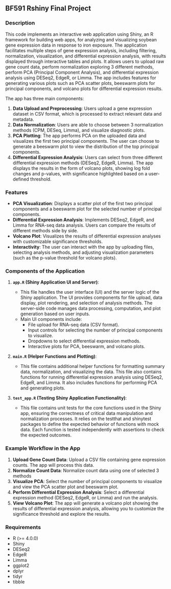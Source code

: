 ## BF591 Rshiny Final Project

### Description
This code implements an interactive web application using Shiny, an R framework for building web apps, for analyzing and visualizing soybean gene expression data in response to iron exposure. The application facilitates multiple steps of gene expression analysis, including filtering, normalization, visualization, and differential expression analysis, with results displayed through interactive tables and plots. It allows users to upload raw gene count data, perform normalization exploring 3 different methods, perform PCA (Principal Component Analysis), and differential expression analysis using DESeq2, EdgeR, or Limma. The app includes features for generating various plots such as PCA scatter plots, beeswarm plots for principal components, and volcano plots for differential expression results.

The app has three main components:
1. **Data Upload and Preprocessing**: Users upload a gene expression dataset in CSV format, which is processed to extract relevant data and metadata.
2. **Data Normalization**: Users are able to choose between 3 normalization methods (CPM, DESeq, Limma), and visualize diagnostic plots. 
3. **PCA Plotting**: The app performs PCA on the uploaded data and visualizes the first two principal components. The user can choose to generate a beeswarm plot to view the distribution of the top principal components.
4. **Differential Expression Analysis**: Users can select from three different differential expression methods (DESeq2, EdgeR, Limma). The app displays the results in the form of volcano plots, showing log fold changes and p-values, with significance highlighted based on a user-defined threshold.

### Features
- **PCA Visualization**: Displays a scatter plot of the first two principal components and a beeswarm plot for the selected number of principal components.
- **Differential Expression Analysis**: Implements DESeq2, EdgeR, and Limma for RNA-seq data analysis. Users can compare the results of different methods side by side.
- **Volcano Plot**: Visualizes the results of differential expression analyses with customizable significance thresholds.
- **Interactivity**: The user can interact with the app by uploading files, selecting analysis methods, and adjusting visualization parameters (such as the p-value threshold for volcano plots).

### Components of the Application

1. **`app.R` (Shiny Application UI and Server)**: 
   - This file handles the user interface (UI) and the server logic of the Shiny application. The UI provides components for file upload, data display, plot rendering, and selection of analysis methods. The server-side code manages data processing, computation, and plot generation based on user inputs.
   - Main UI components include:
     - File upload for RNA-seq data (CSV format).
     - Input controls for selecting the number of principal components to visualize.
     - Dropdowns to select differential expression methods.
     - Interactive plots for PCA, beeswarm, and volcano plots.

2. **`main.R` (Helper Functions and Plotting)**:
   - This file contains additional helper functions for formatting summary data, normalization, and visualizing the data. This file also contains functions for running differential expression analysis using DESeq2, EdgeR, and Limma. It also includes functions for performing PCA and generating plots.

3. **`test_app.R` (Testing Shiny Application Functionality)**:
   - This file contains unit tests for the core functions used in the Shiny app, ensuring the correctness of critical data manipulation and normalization processes. It relies on the testthat and shinytest packages to define the expected behavior of functions with mock data. Each function is tested independently with assertions to check the expected outcomes.

### Example Workflow in the App

1. **Upload Gene Count Data**: Upload a CSV file containing gene expression counts. The app will process this data.
2. **Normalize Count Data**: Normalize count data using one of selected 3 methods
3. **Visualize PCA**: Select the number of principal components to visualize and view the PCA scatter plot and beeswarm plot.
4. **Perform Differential Expression Analysis**: Select a differential expression method (DESeq2, EdgeR, or Limma) and run the analysis.
5. **View Volcano Plot**: The app will generate a volcano plot showing the results of differential expression analysis, allowing you to customize the significance threshold and explore the results.

### Requirements
- R (>= 4.0.0)
- Shiny
- DESeq2
- EdgeR
- Limma
- ggplot2
- dplyr
- tidyr
- tibble
